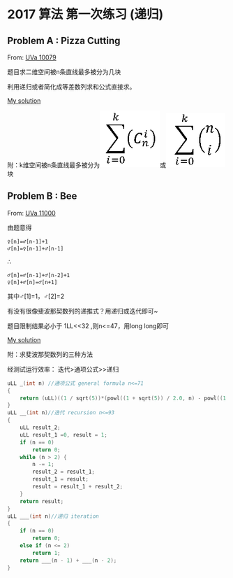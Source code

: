 # 2017 算法 第一次练习 (递归)
## Problem A : Pizza Cutting

From: [UVa 10079](https://uva.onlinejudge.org/index.php?option=com_onlinejudge&Itemid=8&category=11&page=show_problem&problem=1020)

题目求二维空间被n条直线最多被分为几块

利用递归或者简化成等差数列求和公式直接求。

[My solution](https://github.com/HMBSbige/DHU_Algorithm/blob/master/%E9%80%92%E5%BD%92/UVa%2010079.cpp)

附：k维空间被n条直线最多被分为![](https://raw.githubusercontent.com/HMBSbige/DHU_Algorithm/master/%E9%80%92%E5%BD%92/picture/1.png)或![](https://raw.githubusercontent.com/HMBSbige/DHU_Algorithm/master/%E9%80%92%E5%BD%92/picture/2.png)块
## Problem B : Bee
From: [UVa 11000](https://uva.onlinejudge.org/index.php?option=com_onlinejudge&Itemid=8&page=show_problem&problem=1941)

由题意得
```
♀[n]=♂[n-1]+1
♂[n]=♀[n-1]+♂[n-1]
```
∴
```
♂[n]=♂[n-1]+♂[n-2]+1
♀[n]+♂[n]=♂[n+1]
```
其中♂[1]=1，♂[2]=2

有没有很像斐波那契数列的递推式？用递归或迭代即可~

题目限制结果必小于 1LL<<32 ,则n<=47，用long long即可

[My solution](https://github.com/HMBSbige/DHU_Algorithm/blob/master/%E9%80%92%E5%BD%92/UVa%2011000.cpp)

附：求斐波那契数列的三种方法

经测试运行效率：
迭代>通项公式>>递归

```cpp
uLL _(int n) //通项公式 general formula n<=71
{
	return (uLL)((1 / sqrt(5))*(powl((1 + sqrt(5)) / 2.0, n) - powl((1 - sqrt(5)) / 2.0, n)));
}
uLL __(int n)//迭代 recursion n<=93
{
	uLL result_2;
	uLL result_1 =0, result = 1;
	if (n == 0)
		return 0;
	while (n > 2) {
		n -= 1;
		result_2 = result_1;
		result_1 = result;
		result = result_1 + result_2;
	}
	return result;
}
uLL ___(int n)//递归 iteration
{
	if (n == 0)
		return 0;
	else if (n <= 2)
		return 1;
	return ___(n - 1) + ___(n - 2);
}
```
